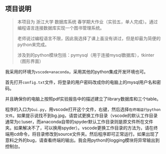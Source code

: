 ## 项目说明

> 本项目为 浙江大学 数据库系统 春学期大作业（实验五，单人完成）。通过编程语言连接数据库实现一个图书管理系统。
>
> 老师说过编程语言不限，因此我选择了课上虽没有讲过，但是却最为简便的python来完成。
>
> 涉及到的python模块包括：pymysql（用于连接mysql数据库），tkinter（图形界面）

我采用的环境为`vscode+anaconda`，采用其他的python集成开发环境也可。

首先打开`config.txt`文件，将登录的用户密码改成你的电脑上的mysql用户名和密码。

并且确保你的电脑上按照pdf实验报告中的描述建立了library数据库和三个table。

程序的入口为`Gui.py`，用vscode打开这个文件，右键，然后选择`在终端运行python文件`。如果提示说找不到bg.jpg，请尝试更换工作目录（vscode的默认工作目录通常为c:\user，而anaconda自带的spyder默认工作目录则是原文件所在文件夹。如果解决不了，可以换用spyder）。vscode更换工作目录的方法为，请在终端用cd命令，将目录修改到source文件夹。然后程序即可正常运行。如果出现了意料之外的bug，请查看终端的输出。我会用python的logging模块将异常输出到控制台。